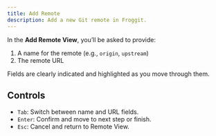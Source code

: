 ```yaml
---
title: Add Remote
description: Add a new Git remote in Froggit.
---
```


In the **Add Remote View**, you’ll be asked to provide:

1. A name for the remote (e.g., `origin`, `upstream`)
2. The remote URL

Fields are clearly indicated and highlighted as you move through them.

## Controls

- `Tab`: Switch between name and URL fields.
- `Enter`: Confirm and move to next step or finish.
- `Esc`: Cancel and return to Remote View.
